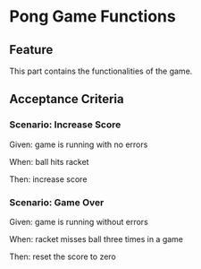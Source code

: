 # Pong Game Functions

## Feature

<!-- What part of the game does this module deliver? -->
This part contains the functionalities of the game.

## Acceptance Criteria

### Scenario: Increase Score

  Given: game is running with no errors

  When: ball hits racket

  Then: increase score

### Scenario: Game Over

  Given: game is running without errors
  
  When: racket misses ball three times in a game
  
  Then: reset the score to zero
